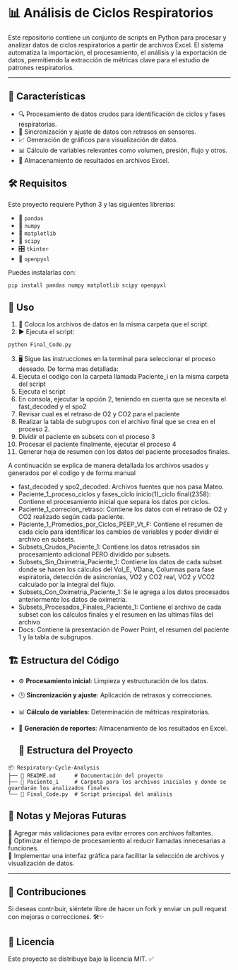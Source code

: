 # 📊 Análisis de Ciclos Respiratorios

Este repositorio contiene un conjunto de scripts en Python para procesar y analizar datos de ciclos respiratorios a partir de archivos Excel. El sistema automatiza la importación, el procesamiento, el análisis y la exportación de datos, permitiendo la extracción de métricas clave para el estudio de patrones respiratorios.

---
## 🚀 Características
- 🔍 Procesamiento de datos crudos para identificación de ciclos y fases respiratorias.
- 🔄 Sincronización y ajuste de datos con retrasos en sensores.
- 📈 Generación de gráficos para visualización de datos.
- 📊 Cálculo de variables relevantes como volumen, presión, flujo y otros.
- 💾 Almacenamiento de resultados en archivos Excel.

## 🛠️ Requisitos
Este proyecto requiere Python 3 y las siguientes librerías:
- 🐍 `pandas`
- 🔢 `numpy`
- 🎨 `matplotlib`
- 🧪 `scipy`
- 🎛️ `tkinter`
- 📂 `openpyxl`

Puedes instalarlas con:
```bash
pip install pandas numpy matplotlib scipy openpyxl
```

## 🚀 Uso
1. 📂 Coloca los archivos de datos en la misma carpeta que el script.
2. ▶️ Ejecuta el script:
```bash
python Final_Code.py
```
3. 🖥️ Sigue las instrucciones en la terminal para seleccionar el proceso deseado.
De forma mas detallada:
1. Ejecuta el codigo con la carpeta llamada Paciente_i en la misma carpeta del script
2. Ejecuta el script
3. En consola, ejecutar la opción 2, teniendo en cuenta que se necesita el fast_decoded y el spo2
4. Revisar cual es el retraso de O2 y CO2 para el paciente
5. Realizar la tabla de subgrupos con el archivo final que se crea en el proceso 2.
6. Dividir el paciente en subsets con el proceso 3
7. Procesar el paciente finalmente, ejecutar el proceso 4
8. Generar hoja de resumen con los datos del paciente procesados finales.

A continuación se explica de manera detallada los archivos usados y generados por el codigo y de forma manual
- fast_decoded y spo2_decoded: Archivos fuentes que nos pasa Mateo.
- Paciente_1_proceso_ciclos y fases_ciclo inicio(1)_ciclo final(2358): Contiene el procesamiento inicial que separa los datos por ciclos.
- Paciente_1_correcion_retraso: Contiene los datos con el retraso de O2 y CO2 realizado según cada paciente.
- Paciente_1_Promedios_por_Ciclos_PEEP_Vt_F: Contiene el resumen de cada ciclo para identificar los cambios de variables y poder dividir el archivo en subsets.
- Subsets_Crudos_Paciente_1: Contiene los datos retrasados sin procesamiento adicional PERO dividido por subsets.
- Subsets_Sin_Oximetria_Paciente_1: Contiene los datos de cada subset donde se hacen los cálculos del Vol_E, VDana, Columnas para fase espiratoria, detección de asincronías, VO2 y CO2 real, VO2 y VCO2 calculado por la integral del flujo.
- Subsets_Con_Oximetria_Paciente_1: Se le agrega a los datos procesados anteriormente los datos de oximetría.
- Subsets_Procesados_Finales_Paciente_1: Contiene el archivo de cada subset con los cálculos finales y el resumen en las ultimas filas del archivo
- Docs: Contiene la presentación de Power Point, el resumen del paciente 1 y la tabla de subgrupos.

## 🏗️ Estructura del Código
- ⚙️ **Procesamiento inicial**: Limpieza y estructuración de los datos.
- 🕒 **Sincronización y ajuste**: Aplicación de retrasos y correcciones.
- 📊 **Cálculo de variables**: Determinación de métricas respiratorias.
- 📑 **Generación de reportes**: Almacenamiento de los resultados en Excel.

  ## 📂 Estructura del Proyecto
```
📦 Respiratory-Cycle-Analysis
├── 📜 README.md      # Documentación del proyecto
├── 📂 Paciente_i     # Carpeta para los archivos iniciales y donde se guardarán los analizados finales
└── 📜 Final_Code.py  # Script principal del análisis
```

  
## 📝 Notas y Mejoras Futuras
🔹 Agregar más validaciones para evitar errores con archivos faltantes.  
🔹 Optimizar el tiempo de procesamiento al reducir llamadas innecesarias a funciones.  
🔹 Implementar una interfaz gráfica para facilitar la selección de archivos y visualización de datos.  

---
## 🤝 Contribuciones
Si deseas contribuir, siéntete libre de hacer un fork y enviar un pull request con mejoras o correcciones. 🛠️✨

## 📜 Licencia
Este proyecto se distribuye bajo la licencia MIT. ✅
